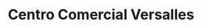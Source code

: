 ---
title: "Centro Comercial Versalles"
url: /ciudad-versalles-san-juan-opico/centro-comercial-versalles/
shop: centro comercial
---